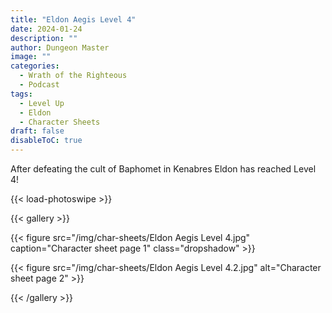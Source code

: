 ```yaml
---
title: "Eldon Aegis Level 4"
date: 2024-01-24
description: ""
author: Dungeon Master
image: ""
categories:
  - Wrath of the Righteous
  - Podcast
tags:
  - Level Up
  - Eldon
  - Character Sheets
draft: false
disableToC: true
---
```


After defeating the cult of Baphomet in Kenabres Eldon has reached Level 4!

<!--more-->

{{< load-photoswipe >}}

{{< gallery >}}

{{< figure src="/img/char-sheets/Eldon Aegis Level 4.jpg" caption="Character sheet page 1" class="dropshadow" >}}

{{< figure src="/img/char-sheets/Eldon Aegis Level 4.2.jpg" alt="Character sheet page 2" >}}

{{< /gallery >}}